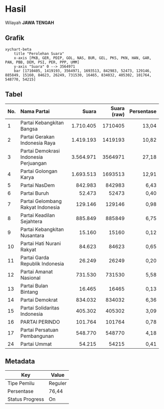 # Hasil

Wilayah **JAWA TENGAH**

## Grafik

```mermaid
xychart-beta
    title "Perolehan Suara"
    x-axis [PKB, GER, PDIP, GOL, NAS, BUR, GEL, PKS, PKN, HAN, GAR, PAN, PBB, DEM, PSI, PER, PPP, UMM]
    y-axis "Suara" 0 --> 3564971
    bar [1710405, 1419193, 3564971, 1693513, 842983, 52473, 129146, 885849, 15160, 84623, 26249, 731530, 16465, 834032, 405302, 101764, 548770, 54215]
```

## Tabel

| No. | Nama Partai                           | Suara     | Suara (raw) | Persentase |
|:--- |:------------------------------------- | ---------:| -----------:| ----------:|
| 1   | Partai Kebangkitan Bangsa             | 1.710.405 | 1710405     | 13,04      |
| 2   | Partai Gerakan Indonesia Raya         | 1.419.193 | 1419193     | 10,82      |
| 3   | Partai Demokrasi Indonesia Perjuangan | 3.564.971 | 3564971     | 27,18      |
| 4   | Partai Golongan Karya                 | 1.693.513 | 1693513     | 12,91      |
| 5   | Partai NasDem                         | 842.983   | 842983      | 6,43       |
| 6   | Partai Buruh                          | 52.473    | 52473       | 0,40       |
| 7   | Partai Gelombang Rakyat Indonesia     | 129.146   | 129146      | 0,98       |
| 8   | Partai Keadilan Sejahtera             | 885.849   | 885849      | 6,75       |
| 9   | Partai Kebangkitan Nusantara          | 15.160    | 15160       | 0,12       |
| 10  | Partai Hati Nurani Rakyat             | 84.623    | 84623       | 0,65       |
| 11  | Partai Garda Republik Indonesia       | 26.249    | 26249       | 0,20       |
| 12  | Partai Amanat Nasional                | 731.530   | 731530      | 5,58       |
| 13  | Partai Bulan Bintang                  | 16.465    | 16465       | 0,13       |
| 14  | Partai Demokrat                       | 834.032   | 834032      | 6,36       |
| 15  | Partai Solidaritas Indonesia          | 405.302   | 405302      | 3,09       |
| 16  | PARTAI PERINDO                        | 101.764   | 101764      | 0,78       |
| 17  | Partai Persatuan Pembangunan          | 548.770   | 548770      | 4,18       |
| 24  | Partai Ummat                          | 54.215    | 54215       | 0,41       |


## Metadata

| Key             | Value   |
| --------------- | ------- |
| Tipe Pemilu     | Reguler |
| Persentase      | 76,44   |
| Status Progress | On      |



